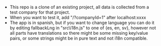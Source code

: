 * This repo is a clone of an existing project, all data is collected from a test company for that project. 
* When you want to test it, add "/?companyId=1" after localhost:xxxx
* The app is in spanish, but if you want to change language you can do it by editing fallbackLng in "src\i18n.js" to one of {es, en, sv}, however not all parts have translations so there might be some missing key/value pairs, or some strings might be in pure text and not i18n compatible.
